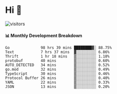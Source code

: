 # Hi 👋
 
![visitors](https://visitor-badge.glitch.me/badge?page_id=sorcererxw.sorcererx)

#### 📊 Monthly Development Breakdown

<!--START_SECTION:waka-->
```text
Go              98 hrs 39 mins ████████▓░ 88.75%
Text            7 hrs 37 mins  ▓░░░░░░░░░ 6.86%
Thrift          1 hr 18 mins   ▒░░░░░░░░░ 1.18%
protobuf        40 mins        ▒░░░░░░░░░ 0.60%
AUTO_DETECTED   34 mins        ▒░░░░░░░░░ 0.52%
go.mod          32 mins        ▒░░░░░░░░░ 0.49%
TypeScript      30 mins        ▒░░░░░░░░░ 0.46%
Protocol Buffer 26 mins        ▒░░░░░░░░░ 0.40%
YAML            22 mins        ▒░░░░░░░░░ 0.33%
JSON            13 mins        ▒░░░░░░░░░ 0.20%
```
<!--END_SECTION:waka-->
